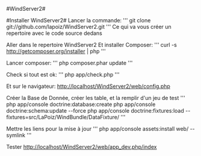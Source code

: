 #WindServer2#

#Installer WindServer2#
Lancer la commande:
'''
git clone git://github.com/lapoiz/WindServer2.git
'''
Ce qui va vous créer un repertoire avec le code source dedans

Aller dans le repertoire WindServer2
Et installer Composer:
'''
curl -s http://getcomposer.org/installer | php
'''

Lancer composer:
'''
php composer.phar update
'''

Check si tout est ok:
'''
php app/check.php
'''

Et sur le navigateur:
<http://localhost/WindServer2/web/config.php>

Créer la Base de Donnée, créer les table, et la remplir d'un jeu de test
'''
php app/console doctrine:database:create
php app/console doctrine:schema:update --force
php app/console doctrine:fixtures:load --fixtures=src/LaPoiz/WindBundle/DataFixture/
'''

Mettre les liens pour la mise à jour
'''
php app/console assets:install web/ --symlink
'''

Tester
<http://localhost/WindServer2/web/app_dev.php/index>